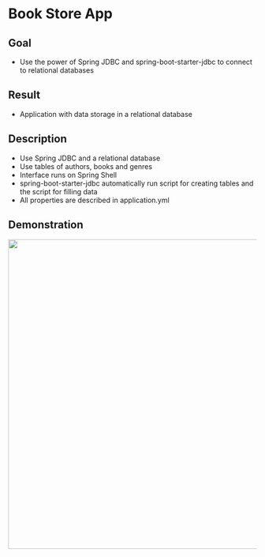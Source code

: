 # Book Store App

## Goal
- Use the power of Spring JDBC and spring-boot-starter-jdbc to connect to relational databases

## Result
- Application with data storage in a relational database

## Description
- Use Spring JDBC and a relational database
- Use tables of authors, books and genres
- Interface runs on Spring Shell
- spring-boot-starter-jdbc automatically run script for creating tables and the script for filling data
- All properties are described in application.yml

## Demonstration
<a href="https://asciinema.org/a/aOa1UJd3PWUIBGkMOvvcfDqLi" target="_blank"><img src="https://asciinema.org/a/aOa1UJd3PWUIBGkMOvvcfDqLi.svg" width="627" /></a>